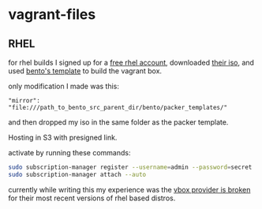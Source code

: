 # vagrant-files

## RHEL

for rhel builds I signed up for a [free rhel account](https://developers.redhat.com/blog/2021/02/10/how-to-activate-your-no-cost-red-hat-enterprise-linux-subscription/), downloaded [their iso](https://developers.redhat.com/products/rhel/download), and used [bento's template](https://github.com/chef/bento/tree/master/packer_templates/rhel) to build the vagrant box.

only modification I made was this:


```
"mirror": "file:///path_to_bento_src_parent_dir/bento/packer_templates/"
```

and then dropped my iso in the same folder as the packer template.

Hosting in S3 with presigned link.

activate by running these commands:

```bash
sudo subscription-manager register --username=admin --password=secret
sudo subscription-manager attach --auto
```

currently while writing this my experience was the [vbox provider is broken](https://github.com/chef/bento/issues/1341) for their most recent versions of rhel based distros.
